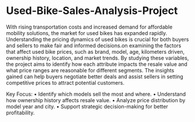 # Used-Bike-Sales-Analysis-Project
With rising transportation costs and increased demand for affordable mobility solutions, the market for used bikes has expanded rapidly. Understanding the pricing dynamics of used bikes is crucial for both buyers and sellers to make fair and informed decisions.on examining the factors that affect used bike prices, such as brand, model, age, kilometers
driven, ownership history, location, and market trends. By studying these variables, the project
aims to identify how each attribute impacts the resale value and what price ranges are
reasonable for different segments. The insights gained can help buyers negotiate better deals
and assist sellers in setting competitive prices to attract potential customers.

Key Focus:
• Identify which models sell the most and where.
• Understand how ownership history affects resale value.
• Analyze price distribution by model year and city.
• Support strategic decision-making for better profitability.
